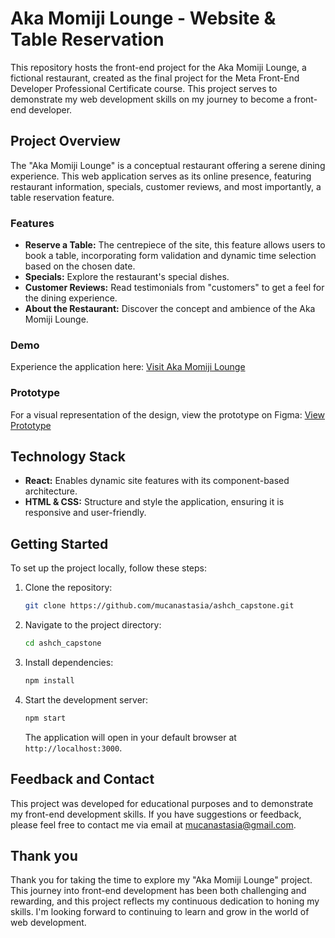 # Aka Momiji Lounge - Website & Table Reservation

This repository hosts the front-end project for the Aka Momiji Lounge, a fictional restaurant, created as the final project for the Meta Front-End Developer Professional Certificate course. This project serves to demonstrate my web development skills on my journey to become a front-end developer.

## Project Overview

The "Aka Momiji Lounge" is a conceptual restaurant offering a serene dining experience. This web application serves as its online presence, featuring restaurant information, specials, customer reviews, and most importantly, a table reservation feature.

### Features

- **Reserve a Table:** The centrepiece of the site, this feature allows users to book a table, incorporating form validation and dynamic time selection based on the chosen date.
- **Specials:** Explore the restaurant's special dishes.
- **Customer Reviews:** Read testimonials from "customers" to get a feel for the dining experience.
- **About the Restaurant:** Discover the concept and ambience of the Aka Momiji Lounge.

### Demo

Experience the application here:
[Visit Aka Momiji Lounge](https://mucanastasia.github.io/ashch_capstone/)

### Prototype

For a visual representation of the design, view the prototype on Figma:
[View Prototype](https://www.figma.com/file/VKUXmrXOQUljqPakhDONsX/AkaMomiji)

## Technology Stack

- **React:** Enables dynamic site features with its component-based architecture.
- **HTML & CSS:** Structure and style the application, ensuring it is responsive and user-friendly.

## Getting Started

To set up the project locally, follow these steps:

1. Clone the repository:
    ```bash
    git clone https://github.com/mucanastasia/ashch_capstone.git
    ```
2. Navigate to the project directory:
    ```bash
    cd ashch_capstone
    ```
3. Install dependencies:
    ```bash
    npm install
    ```
4. Start the development server:
    ```bash
    npm start
    ```
    The application will open in your default browser at `http://localhost:3000`.

## Feedback and Contact

This project was developed for educational purposes and to demonstrate my front-end development skills. If you have suggestions or feedback, please feel free to contact me via email at [mucanastasia@gmail.com](mailto:mucanastasia@gmail.com).

## Thank you

Thank you for taking the time to explore my "Aka Momiji Lounge" project.
This journey into front-end development has been both challenging and rewarding, and this project reflects my continuous dedication to honing my skills. I'm looking forward to continuing to learn and grow in the world of web development.
